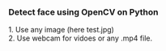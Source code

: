 <html>
<body>
<h3>Detect face using OpenCV on Python</h3> 
  <p>1. Use any image (here test.jpg) <br>
     2. Use webcam for vidoes or any .mp4 file.<br>
  </p>
</body>
</html>
